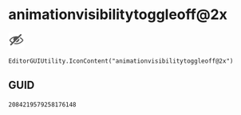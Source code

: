 # animationvisibilitytoggleoff@2x
![](/img/animationvisibilitytoggleoff@2x.png)

``` CSharp
EditorGUIUtility.IconContent("animationvisibilitytoggleoff@2x")
```
## GUID
```
2084219579258176148
```
